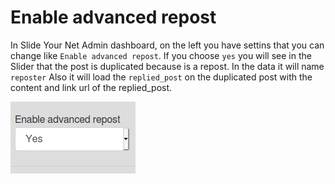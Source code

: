 # Enable advanced repost
In Slide Your Net Admin dashboard, on the left you have settins that you can change 
like `Enable advanced repost`. 
If you choose `yes` you will see in the Slider that the post is duplicated because is a repost. In the data it will name `reposter`
Also it will load the `replied_post` on the duplicated post with the content and link url of the replied_post.

<img src="src/components/images/Enable advanced repost .png">




